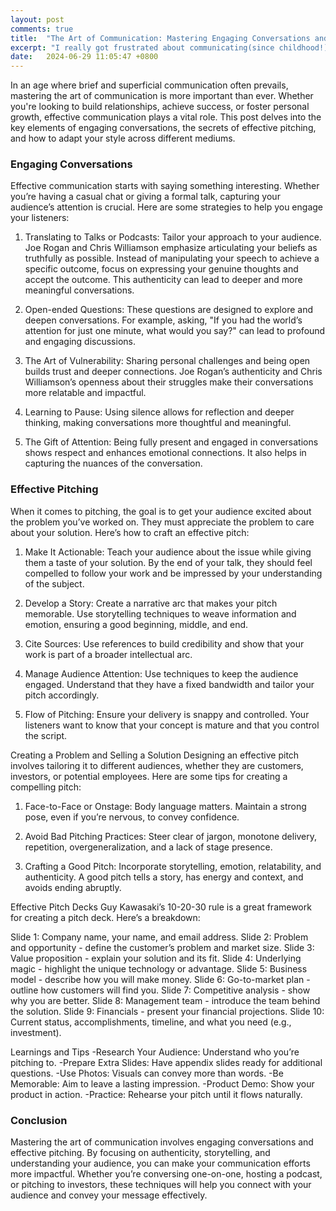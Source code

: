 ```yaml
---
layout: post
comments: true
title:  "The Art of Communication: Mastering Engaging Conversations and Effective Pitching"
excerpt: "I really got frustrated about communicating(since childhood!) so i made my own blog post of the list of learning(and hardwork) ive made."
date:   2024-06-29 11:05:47 +0800
---
```


In an age where brief and superficial communication often prevails, mastering the art of communication is more important than ever. Whether you're looking to build relationships, achieve success, or foster personal growth, effective communication plays a vital role. This post delves into the key elements of engaging conversations, the secrets of effective pitching, and how to adapt your style across different mediums.


### Engaging Conversations

Effective communication starts with saying something interesting. Whether you’re having a casual chat or giving a formal talk, capturing your audience’s attention is crucial. Here are some strategies to help you engage your listeners:

1. Translating to Talks or Podcasts: Tailor your approach to your audience. Joe Rogan and Chris Williamson emphasize articulating your beliefs as truthfully as possible. Instead of manipulating your speech to achieve a specific outcome, focus on expressing your genuine thoughts and accept the outcome. This authenticity can lead to deeper and more meaningful conversations.

2. Open-ended Questions: These questions are designed to explore and deepen conversations. For example, asking, "If you had the world’s attention for just one minute, what would you say?" can lead to profound and engaging discussions.

3. The Art of Vulnerability: Sharing personal challenges and being open builds trust and deeper connections. Joe Rogan’s authenticity and Chris Williamson’s openness about their struggles make their conversations more relatable and impactful.

4. Learning to Pause: Using silence allows for reflection and deeper thinking, making conversations more thoughtful and meaningful.

5. The Gift of Attention: Being fully present and engaged in conversations shows respect and enhances emotional connections. It also helps in capturing the nuances of the conversation.



### Effective Pitching

When it comes to pitching, the goal is to get your audience excited about the problem you’ve worked on. They must appreciate the problem to care about your solution. Here’s how to craft an effective pitch:

1. Make It Actionable: Teach your audience about the issue while giving them a taste of your solution. By the end of your talk, they should feel compelled to follow your work and be impressed by your understanding of the subject.

2. Develop a Story: Create a narrative arc that makes your pitch memorable. Use storytelling techniques to weave information and emotion, ensuring a good beginning, middle, and end.

3. Cite Sources: Use references to build credibility and show that your work is part of a broader intellectual arc.

4. Manage Audience Attention: Use techniques to keep the audience engaged. Understand that they have a fixed bandwidth and tailor your pitch accordingly.

5. Flow of Pitching: Ensure your delivery is snappy and controlled. Your listeners want to know that your concept is mature and that you control the script.

Creating a Problem and Selling a Solution
Designing an effective pitch involves tailoring it to different audiences, whether they are customers, investors, or potential employees. Here are some tips for creating a compelling pitch:

1. Face-to-Face or Onstage: Body language matters. Maintain a strong pose, even if you’re nervous, to convey confidence.

2. Avoid Bad Pitching Practices: Steer clear of jargon, monotone delivery, repetition, overgeneralization, and a lack of stage presence.

3. Crafting a Good Pitch: Incorporate storytelling, emotion, relatability, and authenticity. A good pitch tells a story, has energy and context, and avoids ending abruptly.

Effective Pitch Decks
Guy Kawasaki’s 10-20-30 rule is a great framework for creating a pitch deck. Here’s a breakdown:

Slide 1: Company name, your name, and email address.
Slide 2: Problem and opportunity - define the customer’s problem and market size.
Slide 3: Value proposition - explain your solution and its fit.
Slide 4: Underlying magic - highlight the unique technology or advantage.
Slide 5: Business model - describe how you will make money.
Slide 6: Go-to-market plan - outline how customers will find you.
Slide 7: Competitive analysis - show why you are better.
Slide 8: Management team - introduce the team behind the solution.
Slide 9: Financials - present your financial projections.
Slide 10: Current status, accomplishments, timeline, and what you need (e.g., investment).

Learnings and Tips
-Research Your Audience: Understand who you’re pitching to.
-Prepare Extra Slides: Have appendix slides ready for additional questions.
-Use Photos: Visuals can convey more than words.
-Be Memorable: Aim to leave a lasting impression.
-Product Demo: Show your product in action.
-Practice: Rehearse your pitch until it flows naturally.


### Conclusion
Mastering the art of communication involves engaging conversations and effective pitching. By focusing on authenticity, storytelling, and understanding your audience, you can make your communication efforts more impactful. Whether you’re conversing one-on-one, hosting a podcast, or pitching to investors, these techniques will help you connect with your audience and convey your message effectively.

